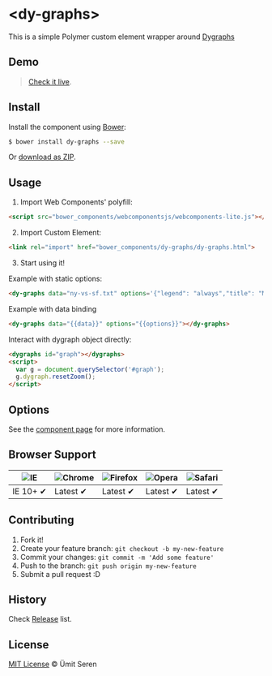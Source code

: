 #
# &lt;dy-graphs&gt;

This is a simple Polymer custom element wrapper around [Dygraphs](http://dygraphs.com/)

## Demo
> [Check it live](http://timeu.github.io/dy-graphs/components/dy-graphs/demo/index.html).

## Install

Install the component using [Bower](http://bower.io/):

```sh
$ bower install dy-graphs --save
```

Or [download as ZIP](https://github.com/timeu/dy-graphs/archive/master.zip).

## Usage

1. Import Web Components' polyfill:

  ```html
<script src="bower_components/webcomponentsjs/webcomponents-lite.js"></script>
  ```

2. Import Custom Element:

  ```html
<link rel="import" href="bower_components/dy-graphs/dy-graphs.html">
  ```

3. Start using it!

  Example with static options:


  ```html
  <dy-graphs data="ny-vs-sf.txt" options='{"legend": "always","title": "MyTitle"}'></dy-graphs>
  ```

  Example with data binding

<!--
```
<custom-element-demo>
  <template>
      <script src="../webcomponentsjs/webcomponents-lite.js"></script>
      <link rel="import" href="dy-graphs.html">
      <next-code-block></next-code-block>
      <script>
         var options = {"labels": ['X', 'Est.', 'Actual'],"animatedZooms": true};
         var data = [];
         for (var i = 0; i < 1000; i++) {
             var base = 10 * Math.sin(i / 90.0);
             data.push([i, base, base + Math.sin(i / 2.0)]);
         }
         document.querySelector('dy-graphs').data = data;        
      </script>
  </template>    
</custom-element-demo>
```
-->
```html
<dy-graphs data="{{data}}" options="{{options}}"></dy-graphs>
```

  Interact with dygraph object directly:

```html
<dygraphs id="graph"></dygraphs>
<script>
  var g = document.querySelector('#graph');
  g.dygraph.resetZoom();
</script>
```

## Options

See the [component page](http://timeu.github.io/dy-graphs) for more information.


## Browser Support

![IE](https://raw.github.com/paulirish/browser-logos/master/internet-explorer/internet-explorer_48x48.png) | ![Chrome](https://raw.github.com/paulirish/browser-logos/master/chrome/chrome_48x48.png) | ![Firefox](https://raw.github.com/paulirish/browser-logos/master/firefox/firefox_48x48.png) | ![Opera](https://raw.github.com/paulirish/browser-logos/master/opera/opera_48x48.png) | ![Safari](https://raw.github.com/paulirish/browser-logos/master/safari/safari_48x48.png)
--- | --- | --- | --- | --- |
IE 10+ ✔ | Latest ✔ | Latest ✔ | Latest ✔ | Latest ✔ |

## Contributing

1. Fork it!
2. Create your feature branch: `git checkout -b my-new-feature`
3. Commit your changes: `git commit -m 'Add some feature'`
4. Push to the branch: `git push origin my-new-feature`
5. Submit a pull request :D

## History

Check [Release](https://github.com/timeu/dy-graphs/releases) list.

## License

[MIT License](http://timeu.mit-license.org/) © Ümit Seren
